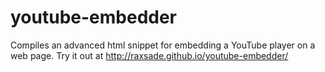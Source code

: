 # youtube-embedder
Compiles an advanced html snippet for embedding a YouTube player on a web page.
Try it out at http://raxsade.github.io/youtube-embedder/
